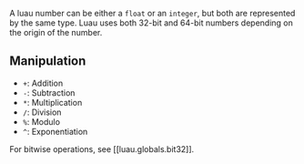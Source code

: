 
A luau number can be either a `float` or an `integer`, but both are represented by the same type. Luau uses both 32-bit and 64-bit numbers depending on the origin of the number.

## Manipulation

- `+`: Addition
- `-`: Subtraction
- `*`: Multiplication
- `/`: Division
- `%`: Modulo
- `^`: Exponentiation

For bitwise operations, see [[luau.globals.bit32]].